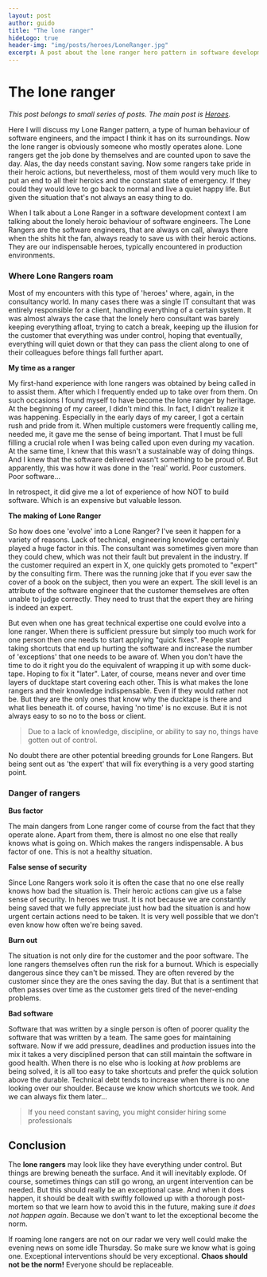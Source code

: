 ```yaml
---
layout: post
author: guido
title: "The lone ranger"
hideLogo: true
header-img: "img/posts/heroes/LoneRanger.jpg"
excerpt: A post about the lone ranger hero pattern in software development.
---
```


# The lone ranger

*This post belongs to small series of posts. The main post is [Heroes](/31/05/2018/Heroes/).*
 
Here I will discuss my Lone Ranger pattern, a type of human behaviour of software engineers, and the impact I think it has on its surroundings. Now the lone ranger is obviously someone who mostly operates alone. Lone rangers get the job done by themselves and are counted upon to save the day. Alas, the day needs constant saving. Now some rangers take pride in their heroic actions, but nevertheless, most of them would very much like to put an end to all their heroics and the constant state of emergency. If they could they would love to go back to normal and live a quiet happy life. But given the situation that's not always an easy thing to do.

When I talk about a Lone Ranger in a software development context I am talking about the lonely heroic behaviour of software engineers. The Lone Rangers are the software engineers,  that are always on call, always there when the shits hit the fan, always ready to save us with their heroic actions. They are our indispensable heroes, typically encountered in production environments.
 
### Where Lone Rangers roam

Most of my encounters with this type of 'heroes' where, again, in the consultancy world. In many cases there was a single IT consultant that was entirely responsible for a client, handling everything of a certain system. It was almost always the case that the lonely hero consultant was barely keeping everything afloat, trying to catch a break, keeping up the illusion for the customer that everything was under control, hoping that eventually, everything will quiet down or that they can pass the client along to one of their colleagues before things fall further apart. 

**My time as a ranger**

My first-hand experience with lone rangers was obtained by being called in to assist them. After which I frequently ended up to take over from them. On such occasions I found myself to have become the lone ranger by heritage. At the beginning of my career, I didn't mind this. In fact, I didn't realize it was happening. Especially in the early days of my career, I got a certain rush and pride from it. When multiple customers were frequently calling me, needed me, it gave me the sense of being important. That I must be full filling a crucial role when I was being called upon even during my vacation. At the same time, I knew that this wasn't a sustainable way of doing things. And I knew that the software delivered wasn't something to be proud of. But apparently, this was how it was done in the 'real' world. Poor customers. Poor software...  

In retrospect, it did give me a lot of experience of how NOT to build software. Which is an expensive but valuable lesson.



**The making of Lone Ranger**

So how does one 'evolve' into a Lone Ranger? I've seen it happen for a variety of reasons. Lack of technical, engineering knowledge certainly played a huge factor in this. The consultant was sometimes given more than they could chew, which was not their fault but prevalent in the industry. If the customer required an expert in X, one quickly gets promoted to "expert" by the consulting firm. There was the running joke that if you ever saw the cover of a book on the subject, then you were an expert. The skill level is an attribute of the software engineer that the customer themselves are often unable to judge correctly. They need to trust that the expert they are hiring is indeed an expert.

But even when one has great technical expertise one could evolve into a lone ranger. When there is sufficient pressure but simply too much work for one person then one needs to start applying "quick fixes". People start taking shortcuts that end up hurting the software and increase the number of 'exceptions' that one needs to be aware of. When you don't have the time to do it right you do the equivalent of wrapping it up with some duck-tape. Hoping to fix it "later". Later, of course, means never and over time layers of ducktape start covering each other. This is what makes the lone rangers and their knowledge indispensable. Even if they would rather not be. But they are the only ones that know why the ducktape is there and what lies beneath it. of course, having 'no time' is no excuse. But it is not always easy to so no to the boss or client.

> Due to a lack of knowledge, discipline, or ability to say no, things have gotten out of control.

No doubt there are other potential breeding grounds for Lone Rangers. But being sent out as 'the expert' that will fix everything is a very good starting point.

### Danger of rangers

**Bus factor**

The main dangers from Lone ranger come of course from the fact that they operate alone. Apart from them, there is almost no one else that really knows what is going on. Which makes the rangers indispensable. A bus factor of one. This is not a healthy situation. 

**False sense of security**

Since Lone Rangers work solo it is often the case that no one else really knows how bad the situation is. Their heroic actions can give us a false sense of security. In heroes we trust. It is not because we are constantly being saved that we fully appreciate just how bad the situation is and how urgent certain actions need to be taken. It is very well possible that we don't even know how often we're being saved.

**Burn out**

The situation is not only dire for the customer and the poor software. The lone rangers themselves often run the risk for a burnout. Which is especially dangerous since they can't be missed. They are often revered by the customer since they are the ones saving the day. But that is a sentiment that often passes over time as the customer gets tired of the never-ending problems.

**Bad software**

Software that was written by a single person is often of poorer quality the software that was written by a team. The same goes for maintaining software. Now if we add pressure, deadlines and production issues into the mix it takes a very disciplined person that can still maintain the software in good health. When there is no else who is looking at _how_ problems are being solved, it is all too easy to take shortcuts and prefer the quick solution above the durable. Technical debt tends to increase when there is no one looking over our shoulder. Because we know which shortcuts we took. And we can always fix them later... 

> If you need constant saving, you might consider hiring some professionals
 
## Conclusion

The **lone rangers** may look like they have everything under control. But things are brewing beneath the surface. And it will inevitably explode. Of course, sometimes things can still go wrong, an urgent intervention can be needed. But this should really be an exceptional case. And when it does happen, it should be dealt with swiftly followed up with a thorough post-mortem so that we learn how to avoid this in the future, making sure _it does not happen again_. Because we don't want to let the exceptional become the norm.

 If roaming lone rangers are not on our radar we very well could make the evening news on some idle Thursday. So make sure we know what is going one. Exceptional interventions should be very exceptional. **Chaos should not be the norm!** Everyone should be replaceable.







